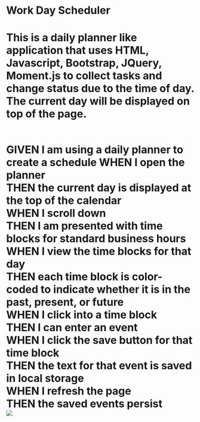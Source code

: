 <h1>Work Day Scheduler<h1>
<p>This is a daily planner like application that uses HTML, Javascript, Bootstrap, JQuery, Moment.js to collect tasks and change status due to the time of day.  The current day will be displayed on top of the page.</p>
<br>
GIVEN I am using a daily planner to create a schedule
WHEN I open the planner<br>
THEN the current day is displayed at the top of the calendar<br>
WHEN I scroll down<br>
THEN I am presented with time blocks for standard business hours<br>
WHEN I view the time blocks for that day<br>
THEN each time block is color-coded to indicate whether it is in the past, present, or future<br>
WHEN I click into a time block<br>
THEN I can enter an event<br>
WHEN I click the save button for that time block<br>
THEN the text for that event is saved in local storage<br>
WHEN I refresh the page<br>
THEN the saved events persist<br>

<img src="https://i.imgur.com/SQ9btEb.png">